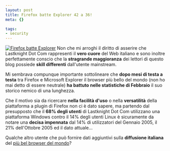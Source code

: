 ```yaml
--- 
layout: post
title: Firefox batte Explorer 42 a 36!
meta: {}

tags: 
- security
---
```

[![Firefox batte Explorer](/download/thumb-20060214_firefox.gif)](/download/20060214_firefox.gif)
Non che mi arroghi il diritto di asserire che Lastknight Dot Com rappresenti il **vero cuore** del Web italiano e sono inoltre perfettamente conscio che la **stragrande maggioranza** dei lettori di questo blog possiede **skill differenti** dall'utente mainstream.  

Mi sembrava compunque importante sottolineare che **dopo mesi di testa a testa** tra Firefox e Microsoft Explorer il browser più bello del mondo (non ho mai detto di essere neutrale) **ha battuto nelle statistiche di Febbraio** il suo storico nemico di una lunghezza.  

Che il motivo sia da ricercare **nella facilità d'uso** o nella **versatilità** della piattaforma a plugin di Firefox non ci è dato sapere, ma partendo dal presupposto che il **68% degli utenti** di Lastknight Dot Com utilizzano una piattaforma Windows contro il 14% degli utenti Linux è sicuramente da notare una **decisa impennata** dal 14% di utilizzatori del Gennaio 2005, il 21% dell'Ottobre 2005 ed il dato attuale...  

Qualche altro utente che può fornire dati aggiuntivi sulla **diffusione italiana** del [più bel browser del mondo](http://www.spreadfirefox.com/?q=affiliates&id=24415&t=73)? 
